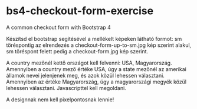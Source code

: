 # bs4-checkout-form-exercise
A common checkout form with Bootstrap 4

Készítsd el bootstrap segítésével a mellékelt képeken látható formot:
sm töréspontig az elrendezés a checkout-form-up-to-sm.jpg kép szerint alakul,
sm töréspont felett pedig a checkout-form.jpg kép szerint.

A country mezőnél kettő országot kell felvenni: USA, Magyarország.
Amennyiben a country mező értéke USA, úgy a state mezőnél az amerikai államok nevei jelenjenek meg, és azok közül lehessen választani. Amennyiben az értéke Magyarország, úgy a magyarországi megyék közül lehessen választani. Javascripttel kell megoldani.

A designnak nem kell pixelpontosnak lennie!
